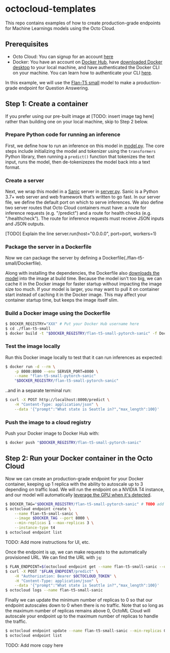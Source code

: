 # octocloud-templates

This repo contains examples of how to create production-grade endpoints for Machine Learnings models using the Octo Cloud.

## Prerequisites

- Octo Cloud: You can signup for an account [here](https://octoml.ai/cp/model-serving-compute-access/)
- Docker: You have an account on [Docker Hub][dockerHub], have [downloaded Docker desktop](https://www.docker.com/products/docker-desktop/) to your local machine, and have authenticated the Docker CLI
  on your machine. You can learn how to authenticate your CLI [here][dockerCLIAuth].


In this example, we will use the [Flan-T5 small](https://huggingface.co/google/flan-t5-small) model to make a production-grade endpoint for Question Answering.

## Step 1: Create a container
If you prefer using our pre-built image at [TODO: insert image tag here] rather than building one on your local machine, skip to Step 2 below.

### Prepare Python code for running an inference

First, we define how to run an inference on this model in [model.py](./flan-t5-small/model.py). The core steps include initializing the model and tokenizer using the `transformers` Python library, then running a `predict()` function that tokenizes the text input, runs the model, then de-tokenizezes the model back into a text format.

### Create a server
Next, we wrap this model in a [Sanic][sanic] server in [server.py](./flan-t5-small/server.py). Sanic is a Python 3.7+ web server and web framework that’s written to go fast. In our server file, we define the default port on which to serve inferences. We also define two server routes that Octo Cloud containers must have: a route for inference requests (e.g. "/predict") and a route for health checks (e.g. "/healthcheck"). The route for inference requests must receive JSON inputs and JSON outputs.

[TODO] Explain the line server.run(host="0.0.0.0", port=port, workers=1)

### Package the server in a Dockerfile

Now we can package the server by defining a Dockerfile(./flan-t5-small/Dockerfile). 

Along with installing the dependencies, the Dockerfile also [downloads the model](./flan-t5-small/model.py)
into the image at build time. Because the model isn't too big, we can cache it in the Docker image for faster
startup without impacting the image size too much. If your model is larger, you may want to pull it on container
start instead of caching it in the Docker image. This may affect your container startup time, but keeps the
image itself slim.


### Build a Docker image using the Dockerfile

```sh
$ DOCKER_REGISTRY="XXX" # Put your Docker Hub username here
$ cd ./flan-t5-small
$ docker build -t "$DOCKER_REGISTRY/flan-t5-small-pytorch-sanic" -f Dockerfile .
```

### Test the image locally
Run this Docker image locally to test that it can run inferences as expected:

```sh
$ docker run -d --rm \
    -p 8000:8000 --env SERVER_PORT=8000 \
    --name "flan-t5-small-pytorch-sanic"
  	"$DOCKER_REGISTRY/flan-t5-small-pytorch-sanic" 
```

..and in a separate terminal run:

```sh
$ curl -X POST http://localhost:8000/predict \
    -H "Content-Type: application/json" \
    --data '{"prompt":"What state is Seattle in?","max_length":100}'
```

### Push the image to a cloud registry

Push your Docker image to Docker Hub with:
```sh
$ docker push "$DOCKER_REGISTRY/flan-t5-small-pytorch-sanic"
```

## Step 2: Run your Docker container in the Octo Cloud

Now we can create an production-grade endpoint for your Docker container, keeping up 1 replica with the ability to autoscale up to 3 depending on traffic load. We will run the endpoint on a NVIDIA T4 instance, and our model will automatically
[leverage the GPU when it's detected](./flan-t5-small/model.py).

```sh
$ DOCKER_TAG="$DOCKER_REGISTRY/flan-t5-small-pytorch-sanic" # TODO add pre-built image tag here
$ octocloud endpoint create \
    --name flan-t5-small-sanic \
    --image $DOCKER_TAG --port 8000 \
    --min-replicas 1 --max-replicas 3 \
    --instance-type t4
$ octocloud endpoint list
```

TODO: Add more instructions for UI, etc.

Once the endpoint is up, we can make requests to the automatically provisioned URL. We can
find the URL with `jq`:

```sh
$ FLAN_ENDPOINT=$(octocloud endpoint get --name flan-t5-small-sanic --output json | jq -r '.endpoint')
$ curl -X POST "$FLAN_ENDPOINT/predict" \
    -H "Authorization: Bearer $OCTOCLOUD_TOKEN" \
    -H "Content-Type: application/json" \
    --data '{"prompt":"What state is Seattle in?","max_length":100}'
$ octocloud logs --name flan-t5-small-sanic
```

Finally we can update the minimum number of replicas to 0 so that our endpoint autoscales down to 0 when there is no traffic.
Note that so long as the maximum number of replicas remains above 0, OctoML Cloud will autoscale your endpoint
up to the maximum number of replicas to handle the traffic.

```sh
$ octocloud endpoint update --name flan-t5-small-sanic --min-replicas 0
$ octocloud endpoint list
```

TODO: Add more copy here

[dockerCLIAuth]: https://docs.docker.com/engine/reference/commandline/login/
[dockerHub]: https://hub.docker.com/
[flant5small]: https://huggingface.co/google/flan-t5-small
[sanic]: https://sanic.dev/en/
